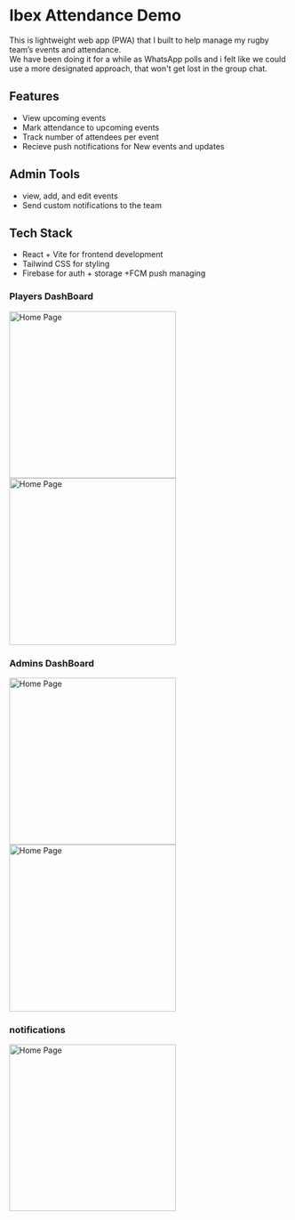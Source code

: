 # Ibex Attendance Demo

This is lightweight web app (PWA) that I built to help manage my rugby team’s events and attendance.  
We have been doing it for a while as WhatsApp polls and i felt like we could use a more designated approach, that won't get lost in the group chat.

##  Features
- View upcoming events
- Mark attendance to upcoming events
- Track number of attendees per event
- Recieve push notifications for New events and updates

##  Admin Tools 
- view, add, and edit events
- Send custom notifications to the team

## Tech Stack
- React + Vite for frontend development
- Tailwind CSS for styling
- Firebase for auth + storage +FCM push managing

### Players DashBoard
<img src="./screenshots/eventdetails.png" alt="Home Page" width="300"/> <img src="./screenshots/playerslist.png" alt="Home Page" width="300"/> 
### Admins DashBoard
<img src="./screenshots/newevent.jpg" alt="Home Page" width="300"/> <img src="./screenshots/sendnotification.png" alt="Home Page" width="300"/>
### notifications
<img src="./screenshots/notifications.png" alt="Home Page" width="300"/>
